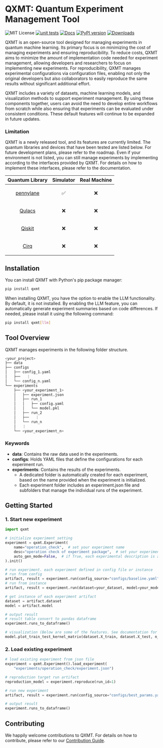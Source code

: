 # QXMT: Quantum Experiment Management Tool
![MIT License](https://img.shields.io/badge/License-MIT-blue.svg)
[![unit tests](https://github.com/kenya-sk/qxmt/actions/workflows/unit_tests.yaml/badge.svg)](https://github.com/kenya-sk/qxmt/actions/workflows/unit_tests.yaml)
[![Docs](https://img.shields.io/badge/docs-online-brightgreen)](https://qyusu.github.io/qxmt/)
[![PyPI version](https://img.shields.io/pypi/v/qxmt.svg)](https://pypi.org/project/qxmt/)
[![Downloads](https://static.pepy.tech/badge/qxmt)](https://pepy.tech/project/qxmt)


QXMT is an open-source tool designed for managing experiments in quantum machine learning. Its primary focus is on minimizing the cost of managing experiments and ensuring reproducibility. To reduce costs, QXMT aims to minimize the amount of implementation code needed for experiment management, allowing developers and researchers to focus on implementing new experiments. For reproducibility, QXMT manages experimental configurations via configuration files, enabling not only the original developers but also collaborators to easily reproduce the same results without significant additional effort.

QXMT includes a variety of datasets, machine learning models, and visualization methods to support experiment management. By using these components together, users can avoid the need to develop entire workflows from scratch while also ensuring that experiments can be evaluated under consistent conditions. These default features will continue to be expanded in future updates.

### Limitation
QXMT is a newly released tool, and its features are currently limited. The quantum libraries and devices that have been tested are listed below. For future development plans, please refer to the roadmap. Even if your environment is not listed, you can still manage experiments by implementing according to the interfaces provided by QXMT. For details on how to implement these interfaces, please refer to the documentation.


| Quantum Library              | Simulator | Real Machine |
|---------------------|-----------|--------------|
|<p align="center">[pennylane](https://github.com/PennyLaneAI/pennylane)</p>|<p align="center">✅</p>|<p align="center">❌</p>|
|<p align="center">[Qulacs](https://github.com/qulacs/qulacs)</p>           |<p align="center">❌</p>|<p align="center">❌</p>|
|<p align="center">[Qiskit](https://github.com/Qiskit/qiskit)</p>           |<p align="center">❌</p>|<p align="center">❌</p>|
|<p align="center">[Cirq](https://github.com/quantumlib/Cirq)</p>           |<p align="center">❌</p>|<p align="center">❌</p>|


## Installation
<!--
QXMT is tested and supported on 64-bit systems with:
- Python 3.11
- macOS 14.6.1 or later
-->

You can install QXMT with Python's pip package manager:
```bash
pip install qxmt
```

When installing QXMT, you have the option to enable the LLM functionality. By default, it is not installed. By enabling the LLM feature, you can automatically generate experiment summaries based on code differences. If needed, please install it using the following command:
```bash
pip install qxmt[llm]
```

## Tool Overview
QXMT manages experiments in the following folder structure.
```bash
<your_project>
├── data
├── configs
│   ├── config_1.yaml
│   ├──   ⋮
│   └── config_n.yaml
└── experiments
    ├── <your_experiment_1>
    │   ├── experiment.json
    │   ├── run_1
    │   │   ├── config.yaml
    │   │   └── model.pkl
    │   ├── run_2
    │   ├──   ⋮
    │   └── run_n
    │   ⋮
    └── <your_experiment_n>

```

### Keywords
- **data**: Contains the raw data used in the experiments.
- **configs**: Holds YAML files that define the configurations for each experiment run.
- **experiments**: Contains the results of the experiments.
    - A dedicated folder is automatically created for each experiment, based on the name provided when the experiment is initialized.
    - Each experiment folder includes an experiment.json file and subfolders that manage the individual runs of the experiment.


## Getting Started
### 1. Start new experiment
```python
import qxmt

# initialize experiment setting
experiment = qxmt.Experiment(
    name="operation_check",  # set your experiment name
    desc="operation check of experiment package",  # set your experiment description
    auto_gen_mode=False,  # if True, each experimental description is automatically generated by LLM
).init()

# run experiment. each experiment defined in config file or instance
# run from config
artifact, result = experiment.run(config_source="configs/baseline.yaml")
# run from instance
artifact, result = experiment.run(dataset=your_dataset, model=your_model)

# get instance of each experiment artifact
dataset = artifact.dataset
model = artifact.model

# output result
# result table convert to pandas dataframe
experiment.runs_to_dataframe()

# visualization (Below are some of the features. See documentation for details.)
model.plot_train_test_kernel_matrix(dataset.X_train, dataset.X_test, n_jobs=5)
```

### 2. Load existing experiment
```python
# load existing experiment from json file
experiment = qxmt.Experiment().load_experiment(
    "experiments/operation_check/experiment.json")

# reproduction target run artifact
reproduction_model = experiment.reproduce(run_id=1)

# run new experiment
artifact, result = experiment.run(config_source="configs/best_params.yaml")

# output result
experiment.runs_to_dataframe()
```


## Contributing
We happily welcome contributions to QXMT. For details on how to contribute, please refer to our [Contribution Guide](./CONTRIBUTING.md).
